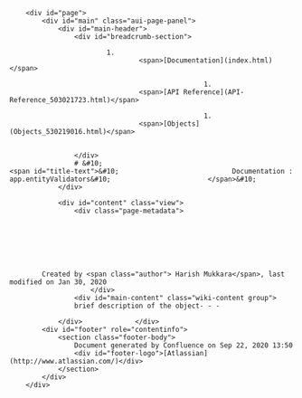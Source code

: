 
        <div id="page">
            <div id="main" class="aui-page-panel">
                <div id="main-header">
                    <div id="breadcrumb-section">
                        
                            1. 
                                    <span>[Documentation](index.html)</span>
                                
                                                    1. 
                                    <span>[API Reference](API-Reference_503021723.html)</span>
                                
                                                    1. 
                                    <span>[Objects](Objects_530219016.html)</span>
                                
                                                
                    </div>
                    # &#10;                                                <span id="title-text">&#10;                            Documentation : app.entityValidators&#10;                        </span>&#10;                    
                </div>

                <div id="content" class="view">
                    <div class="page-metadata">
                        
        
    
        
    
        
        
            Created by <span class="author"> Harish Mukkara</span>, last modified on Jan 30, 2020
                        </div>
                    <div id="main-content" class="wiki-content group">
                    brief description of the object- - -
                    
</div>

                    
                                                      
                </div>             </div> 
            <div id="footer" role="contentinfo">
                <section class="footer-body">
                    Document generated by Confluence on Sep 22, 2020 13:50
                    <div id="footer-logo">[Atlassian](http://www.atlassian.com/)</div>
                </section>
            </div>
        </div>     

